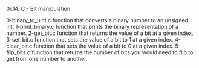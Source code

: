 0x14. C - Bit manipulation

0-binary_to_uint.c function that converts a binary number to an unsigned int.
1-print_binary.c  function that prints the binary representation of a number.
2-get_bit.c  function that returns the value of a bit at a given index.
3-set_bit.c function that sets the value of a bit to 1 at a given index.
4-clear_bit.c function that sets the value of a bit to 0 at a given index.
5-flip_bits.c function that returns the number of bits you would need to flip to get from one number to another.
